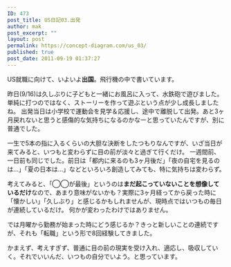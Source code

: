 ```yaml
---
ID: 473
post_title: US日記03.出発
author: mak
post_excerpt: ""
layout: post
permalink: https://concept-diagram.com/us_03/
published: true
post_date: 2011-09-19 01:37:27
---
```

US就職に向けて、いよいよ**出国**。飛行機の中で書いています。

昨日(9/16)は久しぶりに子どもと一緒にお風呂に入って、水鉄砲で遊びました。単純に打つのではなく、ストーリーを作って遊ぶという点が少し成長しましたね。
出発当日は小学校で運動会を見学＆応援し、途中で離脱して出発。あと3ヶ月戻れないと思うと感傷的な気持ちになるのかなーと思っていたんですが、別に普通でした。

一生で5本の指に入るくらいの大胆な決断をしたつもりなんですが、いざ当日が来てみると、いつもと変わらずに目の前が淡々と過ぎて行くだけ。
一週間前、一日前も同じでした。前日は「都内に来るのも3ヶ月後だ」「夜の自宅を見るのは…」「夏の日本は…」などといろいろ創造してみても、特に気持ちは変わらず。

考えてみると、「◯◯が最後」というのは**まだ起こっていないことを想像しているだけ**なので、あまり意味がないかも？実際に3ヶ月経ってから戻った時に「懐かしい」「久しぶり」と感じるかもしれませんが、現時点ではいつもの毎日が連続しているだけ。
何かが変わったわけではありません。

では月曜から勤務が始まった時にどう感じるか？きっと新しいことの連続ですが、それも「転職」という形で8回経験してきました。

かまえず、考えすぎず、普通に目の前の現実を受け入れ、適応し、吸収していく。それでいいんだ、いつもの自分でいよう。と思っています。